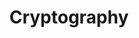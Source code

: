 ---
layout: list
type: category
title:  Cryptography
slug:   cryptography
sidebar: true
order: 2
description: >
  All about Cryptography.
---